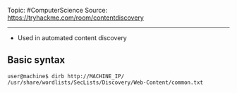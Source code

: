 Topic: #ComputerScience 
Source: https://tryhackme.com/room/contentdiscovery

---
- Used in automated content discovery

## Basic syntax
```
user@machine$ dirb http://MACHINE_IP/ /usr/share/wordlists/SecLists/Discovery/Web-Content/common.txt
```